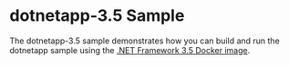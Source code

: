 dotnetapp-3.5 Sample
====================

The dotnetapp-3.5 sample demonstrates how you can build and run the dotnetapp sample using the [.NET Framework 3.5 Docker image](https://hub.docker.com/r/microsoft/dotnet-framework/).
